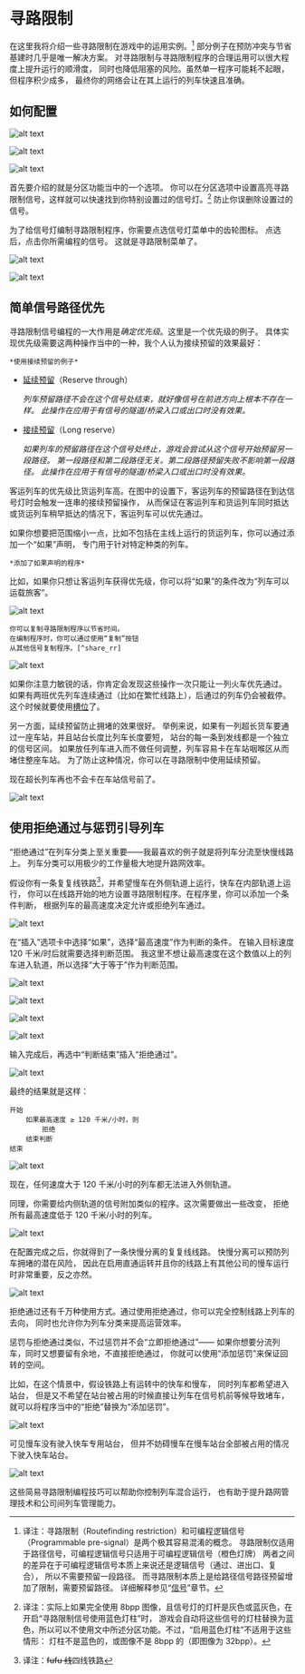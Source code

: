 # 寻路限制

在这里我将介绍一些寻路限制在游戏中的运用实例。[^rspp]
部分例子在预防冲突与节省基建时几乎是唯一解决方案。
对寻路限制与寻路限制程序的合理运用可以很大程度上提升运行的顺滑度，
同时也降低阻塞的风险。虽然单一程序可能耗不起眼，但程序积少成多，
最终你的网络会让在其上运行的列车快速且准确。

[^rspp]: 译注：寻路限制（Routefinding restriction）和可编程逻辑信号（Programmable pre-signal）是两个极其容易混淆的概念。
寻路限制仅适用于路径信号，可编程逻辑信号只适用于可编程逻辑信号（橙色灯牌）
两者之间的差异在于可编程逻辑信号本质上来说还是逻辑信号（通过、进出口、复合），
所以不需要预留一段路径。
而寻路限制本质上是给路径信号路径预留增加了限制，需要预留路径。
详细解释参见“[信号](../Features/Signalling.md)”章节。

## 如何配置

![alt text](images/basic_pbs/image-000.png)

![alt text](images/basic_pbs/image-001.png)

![alt text](images/basic_pbs/image-002.png)

首先要介绍的就是分区功能当中的一个选项。
你可以在分区选项中设置高亮寻路限制信号，这样就可以快速找到你特别设置过的信号灯。[^remove_signal]
防止你误删除设置过的信号。

[^remove_signal]: 译注：实际上如果完全使用 8bpp 图像，且信号灯的灯杆是灰色或蓝灰色，在开启“寻路限制信号使用蓝色灯柱”时，
游戏会自动将这些信号的灯柱替换为蓝色，所以可以不使用文中所述分区功能。不过，“启用蓝色灯柱”不适用于这些情形：
灯柱不是蓝色的，或图像不是 8bpp 的（即图像为 32bpp）。

为了给信号灯编制寻路限制程序，你需要点选信号灯菜单中的齿轮图标。
点选后，点击你所需编程的信号。
这就是寻路限制菜单了。

![alt text](images/basic_pbs/image-003.png)

![alt text](images/basic_pbs/image-004.png)

## 简单信号路径优先

寻路限制信号编程的一大作用是*确定优先级*。这里是一个优先级的例子。
具体实现优先级需要这两种操作当中的一种，我个人认为接续预留的效果最好：

```{figure} images/basic_pbs/image-005.png
*使用接续预留的例子*
```

* [延续预留](../Features/Signalling.md#延续预留)（Reserve through）

  *列车预留路径不会在这个信号处结束，就好像信号在前进方向上根本不存在一样。*
  *此操作在应用于有信号的隧道/桥梁入口或出口时没有效果。*

* [接续预留](../Features/Signalling.md#接续预留)（Long reserve）

  *如果列车的预留路径在这个信号处终止，游戏会尝试从这个信号开始预留另一段路径。*
  *第一段路径和第二段路径无关。第二段路径预留失败不影响第一段路径。*
  *此操作在应用于有信号的隧道/桥梁入口或出口时没有效果。*

客运列车的优先级比货运列车高。在图中的设置下，客运列车的预留路径在到达信号灯时会触发一连串的接续预留操作，
从而保证在客运列车和货运列车同时抵达或货运列车稍早抵达的情况下，客运列车可以优先通过。

如果你想要把范围缩小一点，比如不包括在主线上运行的货运列车，你可以通过添加一个“如果”声明，
专门用于针对特定种类的列车。

```{figure} images/basic_pbs/image-006.png
*添加了如果声明的程序*
```

比如，如果你只想让客运列车获得优先级，你可以将“如果”的条件改为“列车可以运载旅客”。

![alt text](images/basic_pbs/image-007.png)

```{tip}
你可以复制寻路限制程序以节省时间。
在编制程序时，你可以通过使用“复制”按钮
从其他信号复制程序。[^share_rr]
```

[^share_rr]: 译注：实际上在这里也可以共享命令，在“复制”按钮的右侧是“共享”按钮，
按住{kbd}`Ctrl`即可共享信号程序。

![alt text](images/basic_pbs/image-008.png)

如果你注意力敏锐的话，你肯定会发现这些操作一次只能让一列火车优先通过。
如果有两班优先列车连续通过（比如在繁忙线路上），后通过的列车仍会被截停。
这个时候就要使用[槽位](../Features/Signalling.md#槽位)了。

另一方面，延续预留防止拥堵的效果很好。
举例来说，如果有一列超长货车要通过一座车站，并且站台长度比列车长度要短，
站台的每一条到发线都是一个独立的信号区间。
如果放任列车进入而不做任何调整，列车容易卡在车站咽喉区从而堵住整座车站。
为了防止这种情况，你可以在寻路限制中使用延续预留。

现在超长列车再也不会卡在车站信号前了。

![alt text](images/basic_pbs/image-009.png)

## 使用拒绝通过与惩罚引导列车

“拒绝通过”在列车分类上至关重要——我最喜欢的例子就是将列车分流至快慢线路上。
列车分类可以用极少的工作量极大地提升路网效率。

假设你有一条复复线铁路[^fufuxian]，并希望慢车在外侧轨道上运行，快车在内部轨道上运行，
你可以在线路开始的地方设置寻路限制程序。在程序里，你可以添加一个条件判断，
根据列车的最高速度决定允许或拒绝列车通过。

![alt text](images/basic_pbs/image-010.png)

[^fufuxian]: 译注：~~fufu 线~~四线铁路

在“插入”选项卡中选择“如果”，选择“最高速度”作为判断的条件。
在输入目标速度 120 千米/时后就需要选择判断范围。
我这里不想让最高速度在这个数值以上的列车进入轨道，所以选择“大于等于”作为判断范围。

![alt text](images/basic_pbs/image-011.png)

![alt text](images/basic_pbs/image-012.png)

![alt text](images/basic_pbs/image-013.png)

![alt text](images/basic_pbs/image-014.png)

输入完成后，再选中“判断结束”插入“拒绝通过”。

![alt text](images/basic_pbs/image-015.png)

最终的结果就是这样：

```{line-block}
开始
    如果最高速度 ≥ 120 千米/小时，则
        拒绝
    结束判断
结束
```

![alt text](images/basic_pbs/image-016.png)

现在，任何速度大于 120 千米/小时的列车都无法进入外侧轨道。

同理，你需要给内侧轨道的信号附加类似的程序。这次需要做出一些改变，
拒绝所有最高速度低于 120 千米/小时的列车。

![alt text](images/basic_pbs/image-017.png)

在配置完成之后，你就得到了一条快慢分离的复复线线路。
快慢分离可以预防列车拥堵的潜在风险，
因此在启用直通运转并且你的线路上有其他公司的慢车运行时非常重要，反之亦然。

![alt text](images/basic_pbs/image-018.png)

拒绝通过还有千万种使用方式。通过使用拒绝通过，你可以完全控制线路上列车的去向，
同时也允许你为列车分类来提高运营效率。

惩罚与拒绝通过类似，不过惩罚并不会“立即拒绝通过”——
如果你想要分流列车，同时又想要留有余地，不直接拒绝通过，
你就可以使用“添加惩罚”来保证回转的空间。

比如，在这个情景中，假设铁路上有运转中的快车和慢车，
同时列车都希望进入站台，
但是又不希望在站台被占用的时候直接让列车在信号机前等候导致堵车，
就可以将程序当中的“拒绝”替换为“添加惩罚”。

![alt text](images/basic_pbs/image-019.png)

可见慢车没有驶入快车专用站台，
但并不妨碍慢车在慢车站台全部被占用的情况下驶入快车站台。

![alt text](images/basic_pbs/image-020.png)

这些简易寻路限制编程技巧可以帮助你控制列车混合运行，
也有助于提升路网管理技术和公司间列车管理能力。
